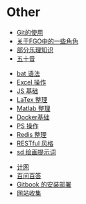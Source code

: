 # Other

* [Git的使用](Git的使用.md)
* [关于FGO中的一些角色](关于FGO中的角色.md)
* [部分乐理知识](一些乐理知识.md)
* [五十音](五十音.md)
<!-- * [一些词汇](思维导图.md) -->
* [bat 语法](bat语法.md)
* [Excel 操作](Excel操作技巧.md)
* [JS 基础](JS基础.md)
* [LaTex 整理](LaTex整理.md)
* [Matlab 整理](Matlab整理.md)
* [Docker基础](Docker基础.md)
* [PS 操作](PS操作.md)
* [Redis 整理](Redis整理.md)
* [RESTful 风格](RESTful风格.md)
* [sd 绘画提示词](sd绘画提示词.md)
<!-- * [Vue 整理](Vue整理.md) -->
* [计网](计算机网络.md)
* [百问百答](百问百答Updated.md)
* [Gitbook 的安装部署](Gitbook的安装部署.md)
* [网站收集](网站收集.md)